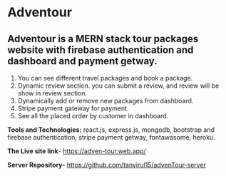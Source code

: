 # Adventour
## Adventour is a MERN stack tour packages website with firebase authentication and dashboard and payment getway.
1. You can see different travel packages and book a package.
2. Dynamic review section. you can submit a review, and review will be show in review section.
3. Dynamically add or remove new packages from dashboard.
4. Stripe payment gateway for payment. 
5. See all the placed order by customer in dashboard.

**Tools and Technologies:** react.js, express.js, mongodb, bootstrap and firebase authentication, 
stripe payment getway, fontawasome, heroku.

**The Live site link**- https://adven-tour.web.app/

**Server Repository-** https://github.com/tanvirul15/advenTour-server
